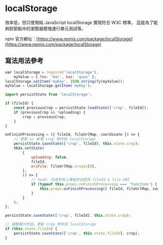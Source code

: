 # localStorage

效率低，但只使用純 JavaScript localStorage 實現符合 W3C 標準。
這是為了能夠對節點中的瀏覽器模塊運行單元測試等。

npm 官方網址：[https://www.npmjs.com/package/localStorage](https://www.npmjs.com/package/localStorage)

## 寫法用法參考

```js
var localStorage = require('localStorage'),
	myValue = { foo: 'bar', baz: 'quux' };
localStorage.setItem('myKey', JSON.stringify(myValue));
myValue = localStorage.getItem('myKey');
```

```js
import persistState from 'localStorage';

if (fileId) {
	const previousCrop = persistState.loadState(['crop', fileId]);
	if (previousCrop && !uploading) {
		crop = previousCrop;
	}
}

onFinishProcessing = ({ fileId, fileUrlMap, coordinate }) => {
	// 更新 or 新增 crop 物件到 localStorage
	persistState.saveState(['crop', fileId], this.state.crop);
	this.setState(
		{
			uploading: false,
			fileId,
			oriFile: fileUrlMap.origin[0],
		},
		() => {
			// hook: 完成所有上傳程序並提供 fileId & file URI
			if (typeof this.props.onFinishProcessing === 'function') {
				this.props.onFinishProcessing({ fileId, fileUrlMap, coordinate });
			}
		}
	);
};

persistState.saveState(['crop', fileId], this.state.crop);

// 調整圖片的話，更新 crop 物件到 localStorage
if (this.state.fileId) {
	persistState.saveState(['crop', this.state.fileId], crop);
}
```

